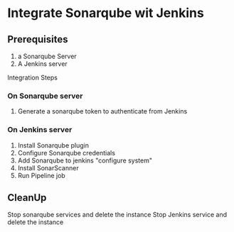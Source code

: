 # Integrate Sonarqube wit Jenkins 

## Prerequisites
1. a Sonarqube Server 
2. A Jenkins server 

Integration Steps 

### On Sonarqube server 

1. Generate a sonarqube token to authenticate from Jenkins

### On Jenkins server 

1. Install Sonarqube plugin
1. Configure Sonarqube credentials 
1. Add Sonarqube to jenkins "configure system" 
1. Install SonarScanner
1. Run Pipeline job 


## CleanUp  

   Stop sonarqube services and delete the instance
   Stop Jenkins service and delete the instance 

